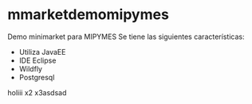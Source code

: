 # mmarketdemomipymes
Demo minimarket para MIPYMES
Se tiene las siguientes características:
- Utiliza JavaEE
- IDE Eclipse
- Wildfly
- Postgresql


holiii x2 x3asdsad
